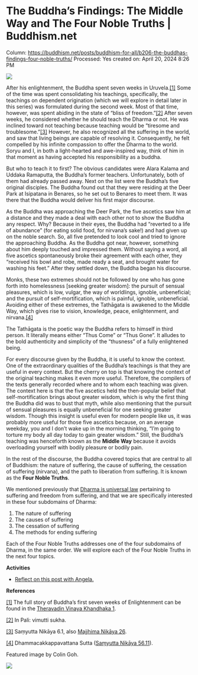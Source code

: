 # The Buddha’s Findings: The Middle Way and The Four Noble Truths | Buddhism.net

Column: https://buddhism.net/posts/buddhism-for-all/b206-the-buddhas-findings-four-noble-truths/
Processed: Yes
created on: April 20, 2024 8:26 PM

![](https://buddhism.net/wp-content/uploads/2023/09/B206A-5-ascetics_2048.jpg)

After his enlightenment, the Buddha spent seven weeks in Uruvela.[[1]](https://buddhism.net/posts/buddhism-for-all/b206-the-buddhas-findings-four-noble-truths/#_ftn1) Some of the time was spent consolidating his teachings, specifically, the teachings on dependent origination (which we will explore in detail later in this series) was formulated during the second week. Most of that time, however, was spent abiding in the state of “bliss of freedom.”[[2]](https://buddhism.net/posts/buddhism-for-all/b206-the-buddhas-findings-four-noble-truths/#_ftn2) After seven weeks, he considered whether he should teach the Dharma or not. He was inclined toward not teaching because teaching would be “tiresome and troublesome.”[[3]](https://buddhism.net/posts/buddhism-for-all/b206-the-buddhas-findings-four-noble-truths/#_ftn3) However, he also recognized all the suffering in the world, and saw that living beings are capable of resolving it. Consequently, he felt compelled by his infinite compassion to offer the Dharma to the world. Soryu and I, in both a light-hearted and awe-inspired way, think of him in that moment as having accepted his responsibility as a buddha.

But who to teach it to first? The obvious candidates were Alara Kalama and Uddaka Ramaputta, the Buddha’s former teachers. Unfortunately, both of them had already passed away. Next on the list were the Buddha’s five original disciples. The Buddha found out that they were residing at the Deer Park at Isipatana in Benares, so he set out to Benares to meet them. It was there that the Buddha would deliver his first major discourse.

As the Buddha was approaching the Deer Park, the five ascetics saw him at a distance and they made a deal with each other not to show the Buddha any respect. Why? Because in their eyes, the Buddha had “reverted to a life of abundance” (for eating solid food, for nirvana’s sake!) and had given up on the noble search. So, all five pretended to look cool and tried to ignore the approaching Buddha. As the Buddha got near, however, something about him deeply touched and impressed them. Without saying a word, all five ascetics spontaneously broke their agreement with each other, they “received his bowl and robe, made ready a seat, and brought water for washing his feet.” After they settled down, the Buddha began his discourse.

Monks, these two extremes should not be followed by one who has gone forth into homelessness [seeking greater wisdom]: the pursuit of sensual pleasures, which is low, vulgar, the way of worldlings, ignoble, unbeneficial; and the pursuit of self-mortification, which is painful, ignoble, unbeneficial. Avoiding either of these extremes, the Tathāgata is awakened to the Middle Way, which gives rise to vision, knowledge, peace, enlightenment, and nirvana.[[4]](https://buddhism.net/posts/buddhism-for-all/b206-the-buddhas-findings-four-noble-truths/#_ftn4)

The Tathāgata is the poetic way the Buddha refers to himself in third person. It literally means either “Thus Come” or “Thus Gone”. It alludes to the bold authenticity and simplicity of the “thusness” of a fully enlightened being.

For every discourse given by the Buddha, it is useful to know the context. One of the extraordinary qualities of the Buddha’s teachings is that they are useful in every context. But the cherry on top is that knowing the context of the original teaching makes it even more useful. Therefore, the compilers of the texts generally recorded where and to whom each teaching was given. The context here is that the five ascetics held the then-popular belief that self-mortification brings about greater wisdom, which is why the first thing the Buddha did was to bust that myth, while also mentioning that the pursuit of sensual pleasures is equally unbeneficial for one seeking greater wisdom. Though this insight is useful even for modern people like us, it was probably more useful for those five ascetics because, on an average weekday, you and I don’t wake up in the morning thinking, “I’m going to torture my body all day today to gain greater wisdom.” Still, the Buddha’s teaching was henceforth known as the **Middle Way** because it avoids overloading yourself with bodily pleasure or bodily pain.

In the rest of the discourse, the Buddha covered topics that are central to all of Buddhism: the nature of suffering, the cause of suffering, the cessation of suffering (nirvana), and the path to liberation from suffering. It is known as the **Four Noble Truths**.

We mentioned previously that [Dharma is universal law](https://buddhism.net/posts/buddhism-for-all/b101-dharma-is-not-banging-your-head-against-the-wall/) pertaining to suffering and freedom from suffering, and that we are specifically interested in these four subdomains of Dharma:

1. The nature of suffering
2. The causes of suffering
3. The cessation of suffering
4. The methods for ending suffering

Each of the Four Noble Truths addresses one of the four subdomains of Dharma, in the same order. We will explore each of the Four Noble Truths in the next four topics.

**Activities**

- [Reflect on this post with Angela.](https://buddhism.net/posts/buddhism-net-blog/b206-reflections-for-the-buddhas-findings-the-middle-way-and-the-four-noble-truths/)

**References**

[[1]](https://buddhism.net/posts/buddhism-for-all/b206-the-buddhas-findings-four-noble-truths/#_ftnref1) The full story of Buddha’s first seven weeks of Enlightenment can be found in the [Theravadin Vinaya Khandhaka 1](https://suttacentral.net/pli-tv-kd1/en/brahmali?layout=plain&reference=none&notes=asterisk&highlight=false&script=latin).

[[2]](https://buddhism.net/posts/buddhism-for-all/b206-the-buddhas-findings-four-noble-truths/#_ftnref2) In Pali: vimutti sukha.

[[3]](https://buddhism.net/posts/buddhism-for-all/b206-the-buddhas-findings-four-noble-truths/#_ftnref3) Saṃyutta Nikāya 6.1, also [Majjhima Nikāya 26](https://suttacentral.net/mn26/en/bodhi?lang=en&reference=none&highlight=false).

[[4]](https://buddhism.net/posts/buddhism-for-all/b206-the-buddhas-findings-four-noble-truths/#_ftnref4) Dhammacakkappavattana Sutta ([Saṃyutta Nikāya 56.11](https://suttacentral.net/sn56.11/en/bodhi?lang=en&reference=none&highlight=false)).

Featured image by Colin Goh.

![](https://buddhism.net/wp-content/uploads/2023/12/b4a_blurbs_joan_halifax.jpg)